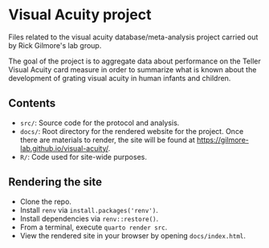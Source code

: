 # Visual Acuity project

Files related to the visual acuity database/meta-analysis project carried out by Rick Gilmore's lab group.

The goal of the project is to aggregate data about performance on the Teller Visual Acuity card measure in order to summarize what is known about the development of grating visual acuity in human infants and children.

## Contents

- `src/`: Source code for the protocol and analysis.
- `docs/`: Root directory for the rendered website for the project. Once there are materials to render, the site will be found at <https://gilmore-lab.github.io/visual-acuity/>.
- `R/`: Code used for site-wide purposes. 

## Rendering the site

- Clone the repo.
- Install `renv` via `install.packages('renv')`.
- Install dependencies via `renv::restore()`.
- From a terminal, execute `quarto render src`.
- View the rendered site in your browser by opening `docs/index.html`.